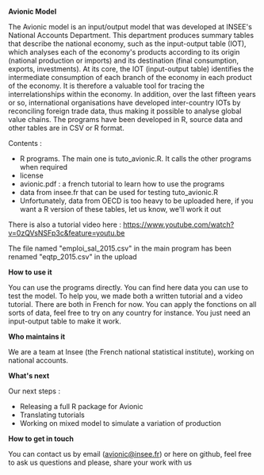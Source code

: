 **Avionic Model**

The Avionic model is an input/output model that was developed at INSEE's National Accounts Department. This department produces summary tables that describe the national economy, such as the input-output table (IOT), which analyses each of the economy's products according to its origin (national production or imports) and its destination (final consumption, exports, investments). At its core, the IOT (input-output table) identifies the intermediate consumption of each branch of the economy in each product of the economy. It is therefore a valuable tool for tracing the interrelationships within the economy. In addition, over the last fifteen years or so, international organisations have developed inter-country IOTs by reconciling foreign trade data, thus making it possible to analyse global value chains.
The programs have been developed in R, source data and other tables are in CSV or R format.
 
Contents :

- R programs. The main one is tuto_avionic.R. It calls the other programs when required
- license
- avionic.pdf : a french tutorial to learn how to use the programs
- data from insee.fr that can be used for testing tuto_avionic.R
- Unfortunately, data from OECD is too heavy to be uploaded here, if you want a R version of these tables, let us know, we'll work it out

There is also a tutorial video here : https://www.youtube.com/watch?v=0zQVsNSFp3c&feature=youtu.be

The file named "emploi_sal_2015.csv" in the main program has been renamed "eqtp_2015.csv" in the upload

**How to use it**

You can use the programs directly. You can find here data you can use to test the model. To help you, we made both a written tutorial and a video tutorial. There are both in French for now. You can apply the fonctions on all sorts of data, feel free to try on any country for instance. You just need an input-output table to make it work.

**Who maintains it**

We are a team at Insee (the French national statistical institute), working on national accounts.

**What's next**

Our next steps : 

- Releasing a full R package for Avionic
- Translating tutorials 
- Working on mixed model to simulate a variation of production

**How to get in touch**

You can contact us by email (avionic@insee.fr) or here on github, feel free to ask us questions and please, share your work with us


